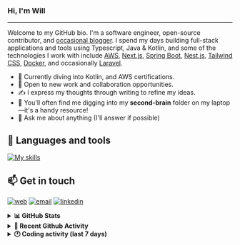 ### Hi, I'm Will

---

Welcome to my GitHub bio. I'm a software engineer, open-source contributor, and [occasional blogger][blog]. I spend my days building full-stack applications and tools using Typescript, Java & Kotlin, and some of the technologies I work with include [AWS](https://aws.amazon.com/fr/), [Next.js](https://nextjs.org/), [Spring Boot](https://spring.io/projects/spring-boot), [Nest.js](https://nestjs.com/), [Tailwind CSS](https://github.com/tailwindlabs/tailwindcss), [Docker](https://www.docker.com/), and occasionally [Laravel](https://laravel.com/).

- 🔭 Currently diving into Kotlin, and AWS certifications.
- 👯 Open to new work and collaboration opportunities.
- ✍️ I express my thoughts through writing to refine my ideas.
- 🧠 You'll often find me digging into my **second-brain** folder on my laptop—it's a handy resource!
- 💬 Ask me about anything (I'll answer if possible)

## 🎨 Languages and tools

[![My skills](https://skillicons.dev/icons?i=typescript,js,nodejs,nest,java,kotlin,spring,python,fastapi,django,aws,docker,vscode,idea,tailwind&perline=15)](https://wilfriedago.dev/about#skills)

## 📫 Get in touch
[![web](https://img.shields.io/badge/WEBSITE-12100E?logo=google-earth&color=282A36)][website]
[![email](https://img.shields.io/badge/MAIL-12100E?logo=mailgun&color=282A36)][mail]
[![linkedin](https://img.shields.io/badge/LINKEDIN-12100E?logo=linkedin&color=282A36)][linkedin]


<details>
  <summary><b>📊 GitHub Stats</b></summary>
	<br/>
	<p align="left">
		<img width="49.5%" src="https://github-readme-stats.vercel.app/api?username=wilfriedago&show_icons=true&count_private=true&title_color=10b981&icon_color=10b981&theme=react&hide_border=true" />
		<img width="49.5%" src="https://streak-stats.demolab.com/?user=wilfriedago&hide_border=true&theme=react&ring=10b981&fire=fff&currStreakNum=fff&sideLabels=10b981&currStreakLabel=10b981&sideNums=fff" />
	</p>
</details>

<details>
  <summary><b>📅 Recent Github Activity</b></summary>
	<br>

<!--RECENT_ACTIVITY:last_update-->
Last Updated: Monday, October 27th, 2025, 4:26:34 AM
<!--RECENT_ACTIVITY:last_update_end-->

<!--RECENT_ACTIVITY:start-->
1. 🔱 Forked [BeninFintech/mojaloop-helm](https://github.com/BeninFintech/mojaloop-helm) from [BeninFintech/mojaloop-helm](https://github.com/BeninFintech/mojaloop-helm)<br>
2. ⭐ Starred [tigerbeetle/tigerbeetle](https://github.com/tigerbeetle/tigerbeetle)<br>
3. ⭐ Starred [mojaloop/iac-modules](https://github.com/mojaloop/iac-modules)<br>
4. ⭐ Starred [mojaloop/helm](https://github.com/mojaloop/helm)<br>
5. 🔱 Forked [wilfriedago/rijksmuseum](https://github.com/wilfriedago/rijksmuseum) from [wilfriedago/rijksmuseum](https://github.com/wilfriedago/rijksmuseum)<br>
<!--RECENT_ACTIVITY:end-->
</details>

<details>
  <summary><b>🕐 Coding activity (last 7 days)</b></summary>
	<br>

<!--START_SECTION:waka-->

```python
Total Time: 1 hr 54 mins

HTML         13 mins         ███░░░░░░░░░░░░░░░░░░░░░░   11.35 %
Java         12 mins         ██▓░░░░░░░░░░░░░░░░░░░░░░   10.52 %
Other        7 mins          █▓░░░░░░░░░░░░░░░░░░░░░░░   06.13 %
```

<!--END_SECTION:waka-->
</details>

[website]: https://wilfriedago.me
[linkedin]: https://linkedin.com/in/wilfriedago
[blog]: https://wilfriedago.me/blog
[mail]: mailto:hello@wilfriedago.me

